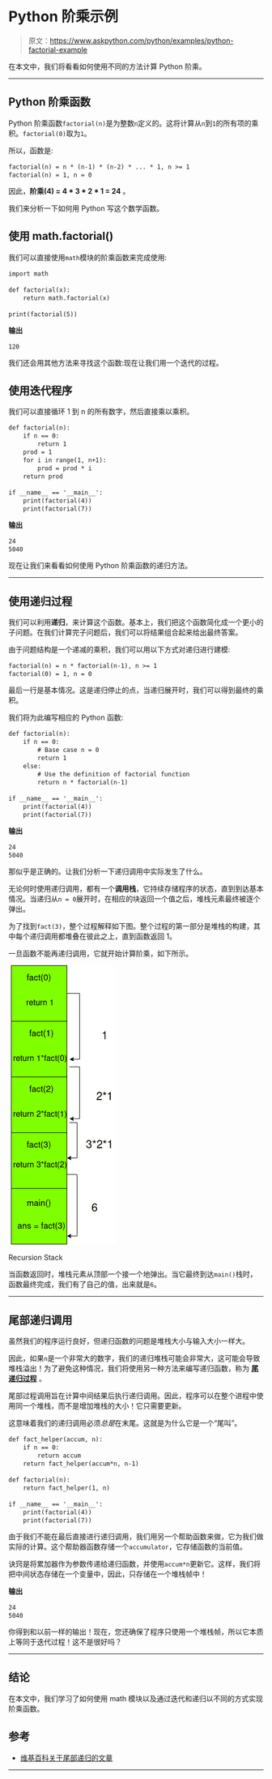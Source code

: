 # Python 阶乘示例

> 原文：<https://www.askpython.com/python/examples/python-factorial-example>

在本文中，我们将看看如何使用不同的方法计算 Python 阶乘。

* * *

## Python 阶乘函数

Python 阶乘函数`factorial(n)`是为整数`n`定义的。这将计算从`n`到`1`的所有项的乘积。`factorial(0)`取为`1`。

所以，函数是:

```
factorial(n) = n * (n-1) * (n-2) * ... * 1, n >= 1
factorial(n) = 1, n = 0

```

因此，**阶乘(4) = 4 * 3 * 2 * 1 = 24** 。

我们来分析一下如何用 Python 写这个数学函数。

## 使用 math.factorial()

我们可以直接使用`math`模块的阶乘函数来完成使用:

```
import math

def factorial(x):
    return math.factorial(x)

print(factorial(5))

```

**输出**

```
120

```

我们还会用其他方法来寻找这个函数:现在让我们用一个迭代的过程。

## 使用迭代程序

我们可以直接循环 1 到 n 的所有数字，然后直接乘以乘积。

```
def factorial(n):
    if n == 0:
        return 1
    prod = 1
    for i in range(1, n+1):
        prod = prod * i
    return prod

if __name__ == '__main__':
    print(factorial(4))
    print(factorial(7))

```

**输出**

```
24
5040

```

现在让我们来看看如何使用 Python 阶乘函数的递归方法。

* * *

## 使用递归过程

我们可以利用**递归**，来计算这个函数。基本上，我们把这个函数简化成一个更小的子问题。在我们计算完子问题后，我们可以将结果组合起来给出最终答案。

由于问题结构是一个递减的乘积，我们可以用以下方式对递归进行建模:

```
factorial(n) = n * factorial(n-1), n >= 1
factorial(0) = 1, n = 0

```

最后一行是基本情况。这是递归停止的点，当递归展开时，我们可以得到最终的乘积。

我们将为此编写相应的 Python 函数:

```
def factorial(n):
    if n == 0:
        # Base case n = 0
        return 1
    else:
        # Use the definition of factorial function
        return n * factorial(n-1)

if __name__ == '__main__':
    print(factorial(4))
    print(factorial(7))

```

**输出**

```
24
5040

```

那似乎是正确的。让我们分析一下递归调用中实际发生了什么。

无论何时使用递归调用，都有一个**调用栈**，它持续存储程序的状态，直到到达基本情况。当递归从`n = 0`展开时，在相应的块返回一个值之后，堆栈元素最终被逐个弹出。

为了找到`fact(3)`，整个过程解释如下图。整个过程的第一部分是堆栈的构建，其中每个递归调用都堆叠在彼此之上，直到函数返回 1。

一旦函数不能再递归调用，它就开始计算阶乘，如下所示。

![Recursion Stack](img/5ce24cf947657c1b2056c47af15be1b2.png)

Recursion Stack

当函数返回时，堆栈元素从顶部一个接一个地弹出。当它最终到达`main()`栈时，函数最终完成，我们有了自己的值，出来就是`6`。

* * *

## 尾部递归调用

虽然我们的程序运行良好，但递归函数的问题是堆栈大小与输入大小一样大。

因此，如果`n`是一个非常大的数字，我们的递归堆栈可能会非常大，这可能会导致堆栈溢出！为了避免这种情况，我们将使用另一种方法来编写递归函数，称为 **[尾递归过程](https://en.wikipedia.org/wiki/Tail_call)** 。

尾部过程调用旨在计算中间结果后执行递归调用。因此，程序可以在整个进程中使用同一个堆栈，而不是增加堆栈的大小！它只需要更新。

这意味着我们的递归调用必须*总是*在末尾。这就是为什么它是一个“尾叫”。

```
def fact_helper(accum, n):
    if n == 0:
        return accum
    return fact_helper(accum*n, n-1)

def factorial(n):
    return fact_helper(1, n)

if __name__ == '__main__':
    print(factorial(4))
    print(factorial(7))

```

由于我们不能在最后直接进行递归调用，我们用另一个帮助函数来做，它为我们做实际的计算。这个帮助器函数存储一个`accumulator`，它存储函数的当前值。

诀窍是将累加器作为参数传递给递归函数，并使用`accum*n`更新它。这样，我们将把中间状态存储在一个变量中，因此，只存储在一个堆栈帧中！

**输出**

```
24
5040

```

你得到和以前一样的输出！现在，您还确保了程序只使用一个堆栈帧，所以它本质上等同于迭代过程！这不是很好吗？

* * *

## 结论

在本文中，我们学习了如何使用 math 模块以及通过迭代和递归以不同的方式实现阶乘函数。

## 参考

*   [维基百科关于尾部递归的文章](https://en.wikipedia.org/wiki/Tail_call)

* * *